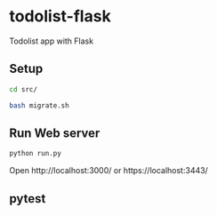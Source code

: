 # todolist-flask
Todolist app with Flask

## Setup

```bash
cd src/
```

```bash
bash migrate.sh
```

## Run Web server

```bash
python run.py
```

Open http://localhost:3000/ or https://localhost:3443/

## pytest
